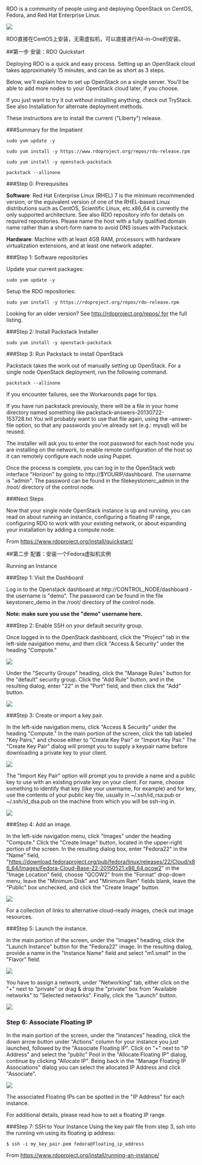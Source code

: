 RDO is a community of people using and deploying OpenStack on CentOS, Fedora, and Red Hat Enterprise Linux. 

![](https://raw.githubusercontent.com/luckyyd/OpenStack-ToolsTeam/master/res/Rdo.png)

RDO直接在CentOS上安装，无需虚拟机，可以直接进行All-in-One的安装。

##第一步 安装：RDO Quickstart

Deploying RDO is a quick and easy process. Setting up an OpenStack cloud takes approximately 15 minutes, and can be as short as 3 steps.

Below, we'll explain how to set up OpenStack on a single server. You'll be able to add more nodes to your OpenStack cloud later, if you choose.

If you just want to try it out without installing anything, check out TryStack. See also Installation for alternate deployment methods.

These instructions are to install the current ("Liberty") release.

###Summary for the Impatient

`sudo yum update -y`

`sudo yum install -y https://www.rdoproject.org/repos/rdo-release.rpm`

`sudo yum install -y openstack-packstack`

`packstack --allinone`

###Step 0: Prerequisites

**Software**: Red Hat Enterprise Linux (RHEL) 7 is the minimum recommended version, or the equivalent version of one of the RHEL-based Linux distributions such as CentOS, Scientific Linux, etc.x86_64 is currently the only supported architecture. See also RDO repository info for details on required repositories. Please name the host with a fully qualified domain name rather than a short-form name to avoid DNS issues with Packstack.

**Hardware**: Machine with at least 4GB RAM, processors with hardware virtualization extensions, and at least one network adapter.

###Step 1: Software repositories

Update your current packages:

`sudo yum update -y`

Setup the RDO repositories:

`sudo yum install -y https://rdoproject.org/repos/rdo-release.rpm`

Looking for an older version? See http://rdoproject.org/repos/ for the full listing.

###Step 2: Install Packstack Installer

`sudo yum install -y openstack-packstack`

###Step 3: Run Packstack to install OpenStack

Packstack takes the work out of manually setting up OpenStack. For a single node OpenStack deployment, run the following command.

`packstack --allinone`

If you encounter failures, see the Workarounds page for tips.

If you have run packstack previously, there will be a file in your home directory named something like packstack-answers-20130722-153728.txt You will probably want to use that file again, using the –answer-file option, so that any passwords you've already set (e.g.: mysql) will be reused.

The installer will ask you to enter the root password for each host node you are installing on the network, to enable remote configuration of the host so it can remotely configure each node using Puppet.

Once the process is complete, you can log in to the OpenStack web interface "Horizon" by going to http://$YOURIP/dashboard. The username is "admin". The password can be found in the filekeystonerc_admin in the /root/ directory of the control node.

###Next Steps

Now that your single node OpenStack instance is up and running, you can read on about running an instance, configuring a floating IP range, configuring RDO to work with your existing network, or about expanding your installation by adding a compute node.

From <https://www.rdoproject.org/install/quickstart/> 

##第二步 配置：安装一个Fedora虚拟机实例

Running an Instance

###Step 1: Visit the Dashboard

Log in to the Openstack dashboard at http://CONTROL_NODE/dashboard - the username is "demo". The password can be found in the file keystonerc_demo in the /root/ directory of the control node.

**Note: make sure you use the "demo" username here.**

###Step 2: Enable SSH on your default security group.

Once logged in to the OpenStack dashboard, click the "Project" tab in the left-side navigation menu, and then click "Access & Security" under the heading "Compute."

![](https://raw.githubusercontent.com/luckyyd/OpenStack-ToolsTeam/master/res/Rdo_step2_1.png)

Under the "Security Groups" heading, click the "Manage Rules" button for the "default" security group. Click the "Add Rule" button, and in the resulting dialog, enter "22" in the "Port" field, and then click the "Add" button.

![](https://raw.githubusercontent.com/luckyyd/OpenStack-ToolsTeam/master/res/Rdo_step2_2.png)

###Step 3: Create or import a key pair.

In the left-side navigation menu, click "Access & Security" under the heading "Compute." In the main portion of the screen, click the tab labeled "Key Pairs," and choose either to "Create Key Pair" or "Import Key Pair." The "Create Key Pair" dialog will prompt you to supply a keypair name before downloading a private key to your client.

![](https://raw.githubusercontent.com/luckyyd/OpenStack-ToolsTeam/master/res/Rdo_step3_1.png)

The "Import Key Pair" option will prompt you to provide a name and a public key to use with an existing private key on your client. For name, choose something to identify that key (like your username, for example) and for key, use the contents of your public key file, usually in ~/.ssh/id_rsa.pub or ~/.ssh/id_dsa.pub on the machine from which you will be ssh-ing in.

![](https://raw.githubusercontent.com/luckyyd/OpenStack-ToolsTeam/master/res/Rdo_step3_2.png)

###Step 4: Add an image.

In the left-side navigation menu, click "Images" under the heading "Compute." Click the "Create Image" button, located in the upper-right portion of the screen. In the resulting dialog box, enter "Fedora22" in the "Name" field, "https://download.fedoraproject.org/pub/fedora/linux/releases/22/Cloud/x86_64/Images/Fedora-Cloud-Base-22-20150521.x86_64.qcow2" in the "Image Location" field, choose "QCOW2" from the "Format" drop-down menu, leave the "Minimum Disk" and "Minimum Ram" fields blank, leave the "Public" box unchecked, and click the "Create Image" button.

![](https://raw.githubusercontent.com/luckyyd/OpenStack-ToolsTeam/master/res/Rdo_step4.png)

For a collection of links to alternative cloud-ready images, check out image resources.

###Step 5: Launch the instance.

In the main portion of the screen, under the "Images" heading, click the "Launch Instance" button for the "Fedora22" image. In the resulting dialog, provide a name in the "Instance Name" field and select "m1.small" in the "Flavor" field.

![](https://raw.githubusercontent.com/luckyyd/OpenStack-ToolsTeam/master/res/Rdo_step5_1.png)

You have to assign a network, under "Networking" tab, either click on the "+" next to "private" or drag & drop the "private" box from "Available networks" to "Selected networks". Finally, click the "Launch" button.

![](https://raw.githubusercontent.com/luckyyd/OpenStack-ToolsTeam/master/res/Rdo_step5_2.png)

### Step 6: Associate Floating IP

In the main portion of the screen, under the "Instances" heading, click the down arrow button under "Actions" column for your instance you just launched, followed by the "Associate Floating IP". Click on "+" next to "IP Address" and select the "public" Pool in the "Allocate Floating IP" dialog, continue by clicking "Allocate IP". Being back in the "Manage Floating IP Associations" dialog you can select the allocated IP Address and click "Associate".

![](https://raw.githubusercontent.com/luckyyd/OpenStack-ToolsTeam/master/res/Rdo_step6.png)

The associated Floating IPs can be spotted in the "IP Address" for each instance.

For additional details, please read how to set a floating IP range.

###Step 7: SSH to Your Instance
Using the key pair file from step 3, ssh into the running vm using its floating ip address:

`$ ssh -i my_key_pair.pem fedora@floating_ip_address`

From <https://www.rdoproject.org/install/running-an-instance/> 








